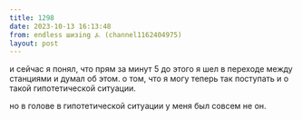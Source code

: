 ```yaml
---
title: 1298
date: 2023-10-13 16:13:48
from: endless шизing ⍼ (channel1162404975)
layout: post
---
```


и сейчас я понял, что прям за минут 5 до этого я шел в переходе между станциями и думал об этом. о том, что я могу теперь так поступать и о такой гипотетической ситуации.

но в голове в гипотетической ситуации у меня был совсем не он.
